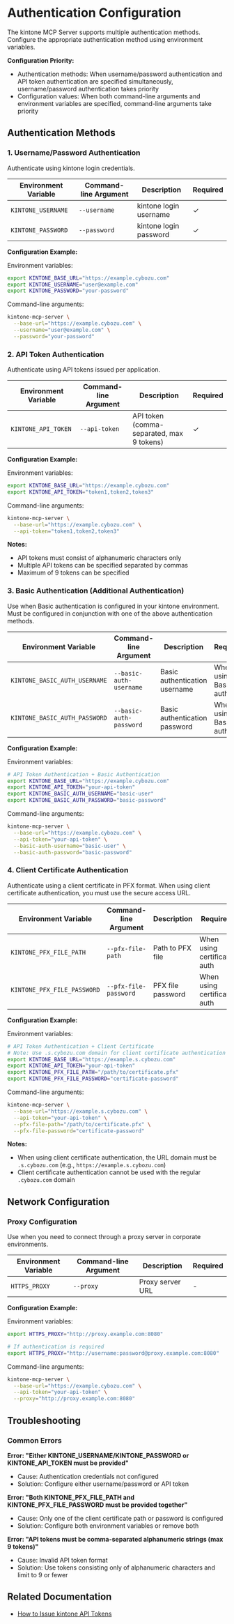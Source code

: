 # Authentication Configuration

The kintone MCP Server supports multiple authentication methods. Configure the appropriate authentication method using environment variables.

**Configuration Priority:**

- Authentication methods: When username/password authentication and API token authentication are specified simultaneously, username/password authentication takes priority
- Configuration values: When both command-line arguments and environment variables are specified, command-line arguments take priority

## Authentication Methods

### 1. Username/Password Authentication

Authenticate using kintone login credentials.

| Environment Variable | Command-line Argument | Description            | Required |
| -------------------- | --------------------- | ---------------------- | -------- |
| `KINTONE_USERNAME`   | `--username`          | kintone login username | ✓        |
| `KINTONE_PASSWORD`   | `--password`          | kintone login password | ✓        |

**Configuration Example:**

Environment variables:

```bash
export KINTONE_BASE_URL="https://example.cybozu.com"
export KINTONE_USERNAME="user@example.com"
export KINTONE_PASSWORD="your-password"
```

Command-line arguments:

```bash
kintone-mcp-server \
  --base-url="https://example.cybozu.com" \
  --username="user@example.com" \
  --password="your-password"
```

### 2. API Token Authentication

Authenticate using API tokens issued per application.

| Environment Variable | Command-line Argument | Description                               | Required |
| -------------------- | --------------------- | ----------------------------------------- | -------- |
| `KINTONE_API_TOKEN`  | `--api-token`         | API token (comma-separated, max 9 tokens) | ✓        |

**Configuration Example:**

Environment variables:

```bash
export KINTONE_BASE_URL="https://example.cybozu.com"
export KINTONE_API_TOKEN="token1,token2,token3"
```

Command-line arguments:

```bash
kintone-mcp-server \
  --base-url="https://example.cybozu.com" \
  --api-token="token1,token2,token3"
```

**Notes:**

- API tokens must consist of alphanumeric characters only
- Multiple API tokens can be specified separated by commas
- Maximum of 9 tokens can be specified

### 3. Basic Authentication (Additional Authentication)

Use when Basic authentication is configured in your kintone environment. Must be configured in conjunction with one of the above authentication methods.

| Environment Variable          | Command-line Argument   | Description                   | Required              |
| ----------------------------- | ----------------------- | ----------------------------- | --------------------- |
| `KINTONE_BASIC_AUTH_USERNAME` | `--basic-auth-username` | Basic authentication username | When using Basic auth |
| `KINTONE_BASIC_AUTH_PASSWORD` | `--basic-auth-password` | Basic authentication password | When using Basic auth |

**Configuration Example:**

Environment variables:

```bash
# API Token Authentication + Basic Authentication
export KINTONE_BASE_URL="https://example.cybozu.com"
export KINTONE_API_TOKEN="your-api-token"
export KINTONE_BASIC_AUTH_USERNAME="basic-user"
export KINTONE_BASIC_AUTH_PASSWORD="basic-password"
```

Command-line arguments:

```bash
kintone-mcp-server \
  --base-url="https://example.cybozu.com" \
  --api-token="your-api-token" \
  --basic-auth-username="basic-user" \
  --basic-auth-password="basic-password"
```

### 4. Client Certificate Authentication

Authenticate using a client certificate in PFX format. When using client certificate authentication, you must use the secure access URL.

| Environment Variable        | Command-line Argument | Description       | Required                    |
| --------------------------- | --------------------- | ----------------- | --------------------------- |
| `KINTONE_PFX_FILE_PATH`     | `--pfx-file-path`     | Path to PFX file  | When using certificate auth |
| `KINTONE_PFX_FILE_PASSWORD` | `--pfx-file-password` | PFX file password | When using certificate auth |

**Configuration Example:**

Environment variables:

```bash
# API Token Authentication + Client Certificate
# Note: Use .s.cybozu.com domain for client certificate authentication
export KINTONE_BASE_URL="https://example.s.cybozu.com"
export KINTONE_API_TOKEN="your-api-token"
export KINTONE_PFX_FILE_PATH="/path/to/certificate.pfx"
export KINTONE_PFX_FILE_PASSWORD="certificate-password"
```

Command-line arguments:

```bash
kintone-mcp-server \
  --base-url="https://example.s.cybozu.com" \
  --api-token="your-api-token" \
  --pfx-file-path="/path/to/certificate.pfx" \
  --pfx-file-password="certificate-password"
```

**Notes:**

- When using client certificate authentication, the URL domain must be `.s.cybozu.com` (e.g., `https://example.s.cybozu.com`)
- Client certificate authentication cannot be used with the regular `.cybozu.com` domain

## Network Configuration

### Proxy Configuration

Use when you need to connect through a proxy server in corporate environments.

| Environment Variable | Command-line Argument | Description      | Required |
| -------------------- | --------------------- | ---------------- | -------- |
| `HTTPS_PROXY`        | `--proxy`             | Proxy server URL | -        |

**Configuration Example:**

Environment variables:

```bash
export HTTPS_PROXY="http://proxy.example.com:8080"

# If authentication is required
export HTTPS_PROXY="http://username:password@proxy.example.com:8080"
```

Command-line arguments:

```bash
kintone-mcp-server \
  --base-url="https://example.cybozu.com" \
  --api-token="your-api-token" \
  --proxy="http://proxy.example.com:8080"
```

## Troubleshooting

### Common Errors

**Error: "Either KINTONE_USERNAME/KINTONE_PASSWORD or KINTONE_API_TOKEN must be provided"**

- Cause: Authentication credentials not configured
- Solution: Configure either username/password or API token

**Error: "Both KINTONE_PFX_FILE_PATH and KINTONE_PFX_FILE_PASSWORD must be provided together"**

- Cause: Only one of the client certificate path or password is configured
- Solution: Configure both environment variables or remove both

**Error: "API tokens must be comma-separated alphanumeric strings (max 9 tokens)"**

- Cause: Invalid API token format
- Solution: Use tokens consisting only of alphanumeric characters and limit to 9 or fewer

## Related Documentation

- [How to Issue kintone API Tokens](https://jp.cybozu.help/k/en/app/api/api_token.html)
